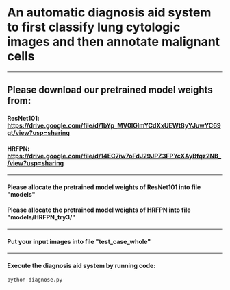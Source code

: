 # An automatic diagnosis aid system to first classify lung cytologic images and then annotate malignant cells

---
## Please download our pretrained model weights from:
#### ResNet101: https://drive.google.com/file/d/1bYp_MV0IGImYCdXxUEWt8yYJuwYC69gt/view?usp=sharing
#### HRFPN: https://drive.google.com/file/d/14EC7iw7oFdJ29JPZ3FPYcXAyBfqz2NB_/view?usp=sharing
---
#### Please allocate the pretrained model weights of ResNet101 into file "models"
#### Please allocate the pretrained model weights of HRFPN into file "models/HRFPN_try3/"
---
#### Put your input images into file "test_case_whole"
---
#### Execute the diagnosis aid system by running code:
```
python diagnose.py
```
